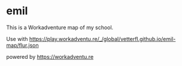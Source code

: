 # emil
This is a Workadventure map of my school.

Use with https://play.workadventu.re/_/global/vetterfl.github.io/emil-map/flur.json

powered by https://workadventu.re
